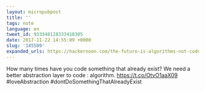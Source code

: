 ```yaml
---
layout: micropubpost
title: ''
tags: note
language: en
tweet_id: 933348128333410305
date: 2017-11-22 14:55:09 +0000
slug: '145509'
expanded_urls: https://hackernoon.com/the-future-is-algorithms-not-code-64cacca3b908
---
```

How many times have you code something that already exist? We need a better abstraction layer to code : algorithm. https://t.co/OtvO1aaX09 #loveAbstraction #dontDoSomethingThatAlreadyExist
